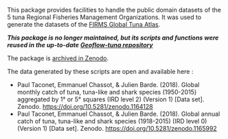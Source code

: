 This package provides facilities to handle the public domain datasets of the 5 tuna Regional Fisheries Management Organizations. 
It was used to generate the datasets of the [FIRMS Global Tuna Atlas](https://www.fao.org/fishery/en/collection/firms-tuna-atlas). 

***This package is no longer maintained, but its scripts and functions were reused in the up-to-date [Geoflow-tuna repository](https://github.com/firms-gta/geoflow-tunaatlas)***

The package is [archived in Zenodo](https://doi.org/10.5281/zenodo.1218172).

The data generated by these scripts are open and available here : 
- Paul Taconet, Emmanuel Chassot, & Julien Barde. (2018). Global monthly catch of tuna, tuna-like and shark species (1950-2015) aggregated by 1° or 5° squares (IRD level 2) (Version 1) [Data set]. Zenodo. https://doi.org/10.5281/zenodo.1164128
- Paul Taconet, Emmanuel Chassot, & Julien Barde. (2018). Global annual catch of tuna, tuna-like and shark species (1918-2015) (IRD level 0) (Version 1) [Data set]. Zenodo. https://doi.org/10.5281/zenodo.1165992
